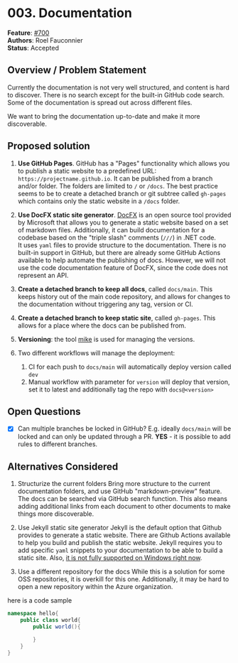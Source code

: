 # 003. Documentation

**Feature**: [#700](https://github.com/Azure/iotedge-lorawan-starterkit/issues/700)  
**Authors**: Roel Fauconnier  
**Status**: Accepted

## Overview / Problem Statement

Currently the documentation is not very well structured, and content is hard to
discover. There is no search except for the built-in GitHub code search. Some of
the documentation is spread out across different files.

We want to bring the documentation up-to-date and make it more discoverable.

## Proposed solution

1. **Use GitHub Pages**.
GitHub has a "Pages" functionality which allows you to publish a static website
to a predefined URL: `https://projectname.github.io`. It can be published from a
branch and/or folder. The folders are limited to `/` or `/docs`. The best practice
seems to be to create a detached branch or git subtree called `gh-pages` which
contains only the static website in a `/docs` folder.

1. **Use DocFX static site generator**.
[DocFX](https://dotnet.github.io/docfx/) is an open source tool provided by
Microsoft that allows you to generate a static website based on a set of
markdown files. Additionally, it can build documentation for a codebase based on
the "triple slash" comments (`///`) in .NET code.  
It uses `yaml` files to provide structure to the documentation. There is no
built-in support in GitHub, but there are already some GitHub Actions available
to help automate the publishing of docs. However, we will not use the code
documentation feature of DocFX, since the code does not represent an API.

1. **Create a detached branch to keep all docs**, called `docs/main`.
This keeps history out of the main code repository, and allows for changes to
the documentation without triggering any tag, version or CI.

1. **Create a detached branch to keep static site**, called `gh-pages`. This
allows for a place where the docs can be published from.

1. **Versioning**: the tool [mike](https://github.com/jimporter/mike) is used for managing the versions.

1. Two different workflows will manage the deployment:

   1. CI for each push to `docs/main` will automatically deploy version called `dev`
   1. Manual workflow with parameter for `version` will deploy that version, set
  it to latest and additionally tag the repo with `docs@<version>`

## Open Questions

- [x] Can multiple branches be locked in GitHub? E.g. ideally `docs/main` will be
locked and can only be updated through a PR. **YES** - it is possible to add
rules to different branches.

## Alternatives Considered

1. Structurize the current folders
Bring more structure to the current documentation folders, and use GitHub
"markdown-preview" feature. The docs can be searched via GitHub search function.
This also means adding additional links from each document to other documents to
make things more discoverable.

1. Use Jekyll static site generator
Jekyll is the default option that Github provides to generate a static website.
There are Github Actions available to help you build and publish the static
website. Jekyll requires you to add specific `yaml` snippets to your documentation
to be able to build a static site. Also,
[it is not fully supported on Windows right now](https://docs.github.com/en/pages/setting-up-a-github-pages-site-with-jekyll/about-github-pages-and-jekyll).  

1. Use a different repository for the docs
While this is a solution for some OSS repositories, it is overkill for this one.
Additionally, it may be hard to open a new repository within the Azure organization.

here is a code sample

```csharp title="example code" linenums="1" hl_lines="2 3"
namespace hello{
    public class world{
        public world(){

        }
    }
}
```
